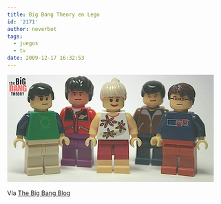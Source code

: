 ```yaml
---
title: Big Bang Theory en Lego
id: '2171'
author: neverbot
tags:
  - juegos
  - tv
date: 2009-12-17 16:32:53
---
```


![200912171632.jpg](./big-bang-theory-en-lego/200912171632.jpg)  

Vía [The Big Bang Blog](http://www.thebigbangblog.com/bonustrack-de-cameos-variados/)